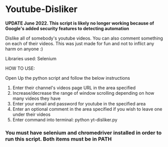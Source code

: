 # Youtube-Disliker


**UPDATE June 2022. This script is likely no longer working because of Google's added security features to detecting automation**



Dislike all of somebody's youtube videos. You can also comment something on each of their videos. This was just made for fun and not to inflict any harm on anyone :)


Libraries used: Selenium 

HOW TO USE:

Open Up the python script and follow the below instructions

1. Enter their channel's videos page URL in the area specified
2. Increase/decrease the range of window scrolling depending on how many videos they have
3. Enter your email and password for youtube in the specified area
4. Enter an optional comment in the area specified if you wish to leave one under their videos
5. Enter command into terminal: python yt-disliker.py 


### You must have selenium and chromedriver installed in order to run this script. Both items must be in PATH
